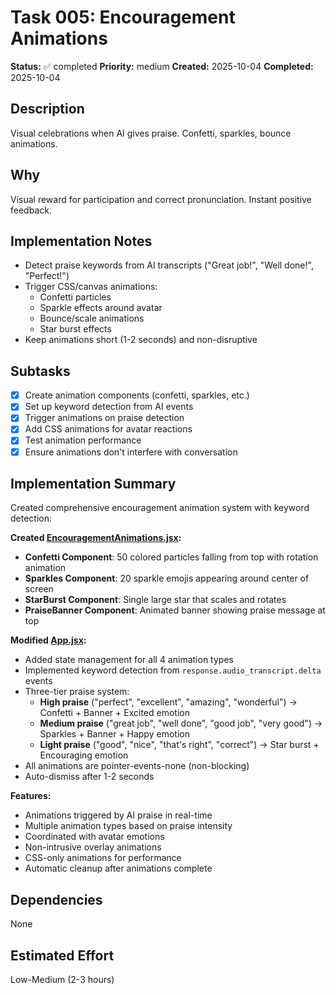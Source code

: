 # Task 005: Encouragement Animations

**Status:** ✅ completed
**Priority:** medium
**Created:** 2025-10-04
**Completed:** 2025-10-04

## Description
Visual celebrations when AI gives praise. Confetti, sparkles, bounce animations.

## Why
Visual reward for participation and correct pronunciation. Instant positive feedback.

## Implementation Notes
- Detect praise keywords from AI transcripts ("Great job!", "Well done!", "Perfect!")
- Trigger CSS/canvas animations:
  - Confetti particles
  - Sparkle effects around avatar
  - Bounce/scale animations
  - Star burst effects
- Keep animations short (1-2 seconds) and non-disruptive

## Subtasks
- [x] Create animation components (confetti, sparkles, etc.)
- [x] Set up keyword detection from AI events
- [x] Trigger animations on praise detection
- [x] Add CSS animations for avatar reactions
- [x] Test animation performance
- [x] Ensure animations don't interfere with conversation

## Implementation Summary
Created comprehensive encouragement animation system with keyword detection:

**Created [EncouragementAnimations.jsx](../client/components/EncouragementAnimations.jsx):**
- **Confetti Component**: 50 colored particles falling from top with rotation animation
- **Sparkles Component**: 20 sparkle emojis appearing around center of screen
- **StarBurst Component**: Single large star that scales and rotates
- **PraiseBanner Component**: Animated banner showing praise message at top

**Modified [App.jsx](../client/components/App.jsx):**
- Added state management for all 4 animation types
- Implemented keyword detection from `response.audio_transcript.delta` events
- Three-tier praise system:
  - **High praise** ("perfect", "excellent", "amazing", "wonderful") → Confetti + Banner + Excited emotion
  - **Medium praise** ("great job", "well done", "good job", "very good") → Sparkles + Banner + Happy emotion
  - **Light praise** ("good", "nice", "that's right", "correct") → Star burst + Encouraging emotion
- All animations are pointer-events-none (non-blocking)
- Auto-dismiss after 1-2 seconds

**Features:**
- Animations triggered by AI praise in real-time
- Multiple animation types based on praise intensity
- Coordinated with avatar emotions
- Non-intrusive overlay animations
- CSS-only animations for performance
- Automatic cleanup after animations complete

## Dependencies
None

## Estimated Effort
Low-Medium (2-3 hours)
